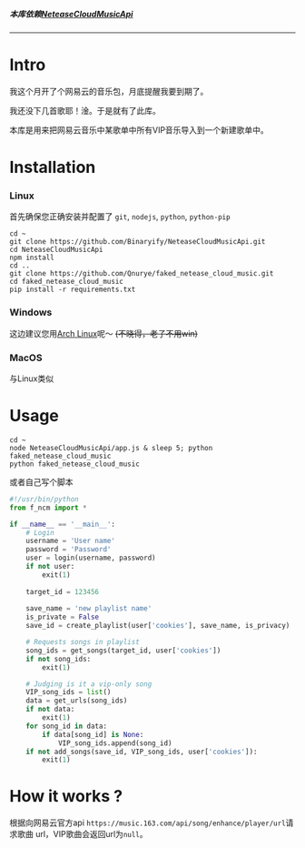 ##### **本库依赖[NeteaseCloudMusicApi](https://github.com/Binaryify/NeteaseCloudMusicApi)**

---

# Intro

我这个月开了个网易云的音乐包，月底提醒我要到期了。

我还没下几首歌耶！淦。于是就有了此库。

本库是用来把网易云音乐中某歌单中所有VIP音乐导入到一个新建歌单中。

# Installation

### Linux

首先确保您正确安装并配置了 `git`, `nodejs`, `python`, `python-pip`

```shell
cd ~
git clone https://github.com/Binaryify/NeteaseCloudMusicApi.git
cd NeteaseCloudMusicApi
npm install
cd ..
git clone https://github.com/Qnurye/faked_netease_cloud_music.git
cd faked_netease_cloud_music
pip install -r requirements.txt
```

### Windows

这边建议您用[Arch Linux](https://archlinux.org)呢～ ~~(不晓得，老子不用win)~~

### MacOS

与Linux类似

# Usage

```shell
cd ~
node NeteaseCloudMusicApi/app.js & sleep 5; python faked_netease_cloud_music
python faked_netease_cloud_music
```

或者自己写个脚本

```python
#!/usr/bin/python
from f_ncm import *

if __name__ == '__main__':
    # Login
    username = 'User name'
    password = 'Password'
    user = login(username, password)
    if not user:
        exit(1)
        
    target_id = 123456
    
    save_name = 'new playlist name'
    is_private = False
    save_id = create_playlist(user['cookies'], save_name, is_privacy)

    # Requests songs in playlist
    song_ids = get_songs(target_id, user['cookies'])
    if not song_ids:
        exit(1)

    # Judging is it a vip-only song
    VIP_song_ids = list()
    data = get_urls(song_ids)
    if not data:
        exit(1)
    for song_id in data:
        if data[song_id] is None:
            VIP_song_ids.append(song_id)
    if not add_songs(save_id, VIP_song_ids, user['cookies']):
        exit(1)
```

# How it works ?

根据向网易云官方api `https://music.163.com/api/song/enhance/player/url`请求歌曲 url，VIP歌曲会返回url为`null`。
